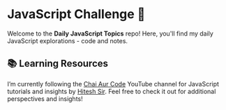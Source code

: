 # JavaScript Challenge 🚀

Welcome to the **Daily JavaScript Topics** repo! Here, you'll find my daily JavaScript explorations - code and notes.

## 📚 Learning Resources
I’m currently following the <a href="https://www.youtube.com/playlist?list=PLu71SKxNbfoBuX3f4EOACle2y-tRC5Q37">Chai Aur Code</a> YouTube channel for JavaScript tutorials and insights by <a href="https://github.com/hiteshchoudhary">Hitesh Sir</a>. Feel free to check it out for additional perspectives and insights!

